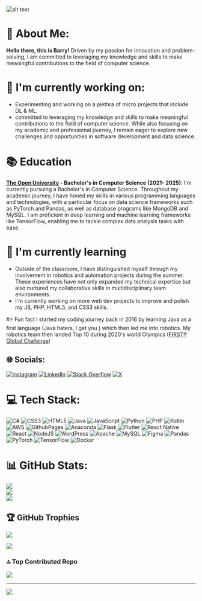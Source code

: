 ![alt text](https://aureatelabs.com/wp-content/uploads/2018/04/banner-Add-Custom-Validation-Rule-in-Magento-2.jpg)
# 💫 About Me:
**Hello there, this is Barry!** Driven by my passion for innovation and problem-solving, I am committed to leveraging my knowledge and skills to make meaningful contributions to the field of computer science.

# 🔭 I'm currently working on:<br>
- Experimenting and working on a plethra of micro projects that include DL & ML.
- committed to leveraging my knowledge and skills to make meaningful contributions to the field of computer science. While also focusing on my academic and professional journey, I remain eager to explore new challenges and opportunities in software development and data science.

# 📚 Education<br>
**[The Open University](https://www.open.ac.uk/ "The Open University") - Bachelor's in Computer Science (2021- 2025)**: I'm currently pursuing a Bachelor's in Computer Science. Throughout my academic journey, I have honed my skills in various programming languages and technologies, with a particular focus on data science frameworks such as PyTorch and Pandas, as well as database programs like MongoDB and MySQL. I am proficient in deep learning and machine learning frameworks like TensorFlow, enabling me to tackle complex data analysis tasks with ease.

# 🌱 I'm currently learning<br>
- Outside of the classroom, I have distinguished myself through my involvement in robotics and automation projects during the summer. These experiences have not only expanded my technical expertise but also nurtured my collaborative skills in multidisciplinary team environments.
- I'm currently working on more web dev projects to improve and polish my JS, PHP, HTML5, and CSS3 skills.

#⚡ Fun fact
I started my coding journey back in 2016 by learning Java as a first language (Java haters, I get you.) which then led me into robotics. My robotics team then landed Top 10 during 2020's world Olympics ([FIRST® Global Challenge](https://first.global/fgc/ "FIRST® Global Challenge"))

## 🌐 Socials:
[![Instagram](https://img.shields.io/badge/Instagram-%23E4405F.svg?logo=Instagram&logoColor=white)](https://instagram.com/barry.zz) [![LinkedIn](https://img.shields.io/badge/LinkedIn-%230077B5.svg?logo=linkedin&logoColor=white)](https://linkedin.com/in/barryjellah) [![Stack Overflow](https://img.shields.io/badge/-Stackoverflow-FE7A16?logo=stack-overflow&logoColor=white)](https://stackoverflow.com/users/16139765) [![X](https://img.shields.io/badge/X-black.svg?logo=X&logoColor=white)](https://x.com/LaGare01) 

# 💻 Tech Stack:
![C#](https://img.shields.io/badge/c%23-%23239120.svg?style=for-the-badge&logo=csharp&logoColor=white) ![CSS3](https://img.shields.io/badge/css3-%231572B6.svg?style=for-the-badge&logo=css3&logoColor=white) ![HTML5](https://img.shields.io/badge/html5-%23E34F26.svg?style=for-the-badge&logo=html5&logoColor=white) ![Java](https://img.shields.io/badge/java-%23ED8B00.svg?style=for-the-badge&logo=openjdk&logoColor=white) ![JavaScript](https://img.shields.io/badge/javascript-%23323330.svg?style=for-the-badge&logo=javascript&logoColor=%23F7DF1E) ![Python](https://img.shields.io/badge/python-3670A0?style=for-the-badge&logo=python&logoColor=ffdd54) ![PHP](https://img.shields.io/badge/php-%23777BB4.svg?style=for-the-badge&logo=php&logoColor=white) ![Kotlin](https://img.shields.io/badge/kotlin-%237F52FF.svg?style=for-the-badge&logo=kotlin&logoColor=white) ![AWS](https://img.shields.io/badge/AWS-%23FF9900.svg?style=for-the-badge&logo=amazon-aws&logoColor=white) ![GithubPages](https://img.shields.io/badge/github%20pages-121013?style=for-the-badge&logo=github&logoColor=white) ![Anaconda](https://img.shields.io/badge/Anaconda-%2344A833.svg?style=for-the-badge&logo=anaconda&logoColor=white) ![Flask](https://img.shields.io/badge/flask-%23000.svg?style=for-the-badge&logo=flask&logoColor=white) ![Flutter](https://img.shields.io/badge/Flutter-%2302569B.svg?style=for-the-badge&logo=Flutter&logoColor=white) ![React Native](https://img.shields.io/badge/react_native-%2320232a.svg?style=for-the-badge&logo=react&logoColor=%2361DAFB) ![React](https://img.shields.io/badge/react-%2320232a.svg?style=for-the-badge&logo=react&logoColor=%2361DAFB) ![NodeJS](https://img.shields.io/badge/node.js-6DA55F?style=for-the-badge&logo=node.js&logoColor=white) ![WordPress](https://img.shields.io/badge/WordPress-%23117AC9.svg?style=for-the-badge&logo=WordPress&logoColor=white) ![Apache](https://img.shields.io/badge/apache-%23D42029.svg?style=for-the-badge&logo=apache&logoColor=white) ![MySQL](https://img.shields.io/badge/mysql-%2300000f.svg?style=for-the-badge&logo=mysql&logoColor=white) ![Figma](https://img.shields.io/badge/figma-%23F24E1E.svg?style=for-the-badge&logo=figma&logoColor=white) ![Pandas](https://img.shields.io/badge/pandas-%23150458.svg?style=for-the-badge&logo=pandas&logoColor=white) ![PyTorch](https://img.shields.io/badge/PyTorch-%23EE4C2C.svg?style=for-the-badge&logo=PyTorch&logoColor=white) ![TensorFlow](https://img.shields.io/badge/TensorFlow-%23FF6F00.svg?style=for-the-badge&logo=TensorFlow&logoColor=white) ![Docker](https://img.shields.io/badge/docker-%230db7ed.svg?style=for-the-badge&logo=docker&logoColor=white)
# 📊 GitHub Stats:
![](https://github-readme-stats.vercel.app/api?username=ThatBaz&theme=dark&hide_border=false&include_all_commits=true&count_private=true)<br/>
![](https://github-readme-streak-stats.herokuapp.com/?user=ThatBaz&theme=dark&hide_border=false)<br/>
![](https://github-readme-stats.vercel.app/api/top-langs/?username=ThatBaz&theme=dark&hide_border=false&include_all_commits=true&count_private=true&layout=compact)

## 🏆 GitHub Trophies
![](https://github-profile-trophy.vercel.app/?username=ThatBaz&theme=radical&no-frame=false&no-bg=true&margin-w=4)


![](https://quotes-github-readme.vercel.app/api?type=horizontal&theme=radical)

### 🔝 Top Contributed Repo
![](https://github-contributor-stats.vercel.app/api?username=ThatBaz&limit=5&theme=radical&combine_all_yearly_contributions=true)

---
[![](https://visitcount.itsvg.in/api?id=ThatBaz&icon=0&color=0)](https://visitcount.itsvg.in)

<!-- Proudly created with GPRM ( https://gprm.itsvg.in ) -->
